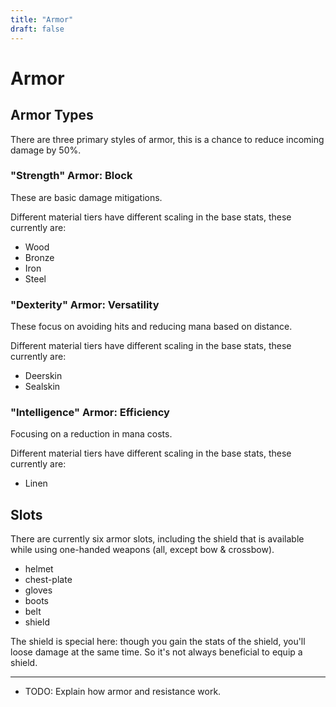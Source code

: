 ```yaml
---
title: "Armor"
draft: false
---
```

# Armor

## Armor Types

There are three primary styles of armor, this is a chance to reduce incoming damage by 50%.

### "Strength" Armor: Block

These are basic damage mitigations.

Different material tiers have different scaling in the base stats, these currently are:

* Wood
* Bronze
* Iron
* Steel

### "Dexterity" Armor: Versatility

These focus on avoiding hits and reducing mana based on distance.

Different material tiers have different scaling in the base stats, these currently are:

* Deerskin
* Sealskin

### "Intelligence" Armor: Efficiency

Focusing on a reduction in mana costs.

Different material tiers have different scaling in the base stats, these currently are:

* Linen

## Slots

There are currently six armor slots, including the shield that is available while using one-handed weapons (all, except bow & crossbow).

* helmet
* chest-plate
* gloves
* boots
* belt
* shield

The shield is special here: though you gain the stats of the shield, you'll loose damage at the same time. So it's not always beneficial to equip a shield.

---

* TODO: Explain how armor and resistance work.
